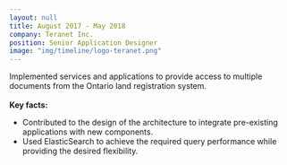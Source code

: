 ```yaml
---
layout: null
title: August 2017 - May 2018
company: Teranet Inc.
position: Senior Application Designer
image: "img/timeline/logo-teranet.png"
---
```

Implemented services and applications to provide access to
multiple documents from the Ontario land registration system.
<br/><br/>
**Key facts:**
- Contributed to the design of the architecture to integrate pre-existing applications with new components. 
- Used ElasticSearch to achieve the required query performance while providing the desired flexibility.
